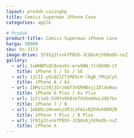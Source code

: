 ```yaml
---
layout: produk-casinghp
title: Comics Superman iPhone Case
categories: apple

# Produk
product-title: Comics Superman iPhone Case
harga: 90000
sku: hn-2173
image-drive: 1F9Ig3tvnkfPBSh-JCQ8sKjhEReOb-nxZ
gallery:
  - url: 1uWHBPsQC8ceoXs-mrw9BN_Yln8XON-zY
    title: iPhone 5 / 5s / SE
  - url: 1jCII-yUiQ21C71ME6rH-lbgK_YMzpCyh
    title: iPhone 6 / 6s
  - url: 1AMy1z39j3SrzmbT3VQRHBnjjIDl4oWav
    title: iPhone 6 Plus / 6s Plus
  - url: 1LFz1m5-5V0fe9k8vbTXVGnKOoLSOG7bv
    title: iPhone 7 / 8
  - url: 1mbDGczHnxmvzXRJLnFAivBZh9vh8ORZ0
    title: iPhone 7 Plus / 8 Plus
  - url: 1F9Ig3tvnkfPBSh-JCQ8sKjhEReOb-nxZ
    title: iPhone X
---
```

